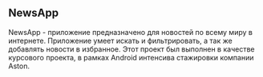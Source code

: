 ## NewsApp

NewsApp - приложение предназначено для новостей по всему миру в интернете. Приложение умеет искать и фильтрировать, а так же добавлять новости в избранное. Этот проект был выполнен в качестве курсового проекта, в рамках Android интенсива стажировки компании Aston.
